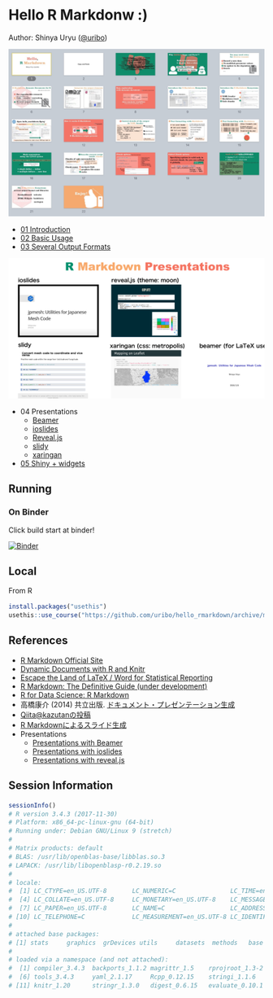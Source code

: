 Hello R Markdonw :)
===================

Author: Shinya Uryu ([\@uribo](https://github.com/uribo))

[![](inst/slide_overview.jpg)](slides/slide.pdf)

- [01 Introduction](01_hello.Rmd)
- [02 Basic Usage](02_basic.Rmd)
- [03 Several Output Formats]()

![](inst/presentation_gallery.png)

- 04 Presentations
    - [Beamer](04_presentation/04_beamer.pdf)
    - [ioslides](https://cdn.rawgit.com/uribo/hello_rmarkdown/a7c2b68a/04_presentation/04_ioslides.html)
    - [Reveal.js](https://cdn.rawgit.com/uribo/hello_rmarkdown/a7c2b68a/04_presentation/04_revealjs.html)
    - [slidy](https://cdn.rawgit.com/uribo/hello_rmarkdown/a7c2b68a/04_presentation/04_slidy.html)
    - [xaringan](https://cdn.rawgit.com/uribo/hello_rmarkdown/a7c2b68a/04_presentation/04_xaringan.html)
- [05 Shiny + widgets]()

## Running

### On Binder

Click build start at binder!

[![Binder](http://mybinder.org/badge.svg)](https://mybinder.org/v2/gh/uribo/hello_rmarkdown/master)

## Local

From R

```r
install.packages("usethis")
usethis::use_course("https://github.com/uribo/hello_rmarkdown/archive/master.zip")
```

## References

- [R Markdown Official Site](http://rmarkdown.rstudio.com/index.html)
- [Dynamic Documents with R and Knitr](https://github.com/yihui/knitr-book)
- [Escape the Land of LaTeX / Word for Statistical Reporting](https://github.com/rstudio/webinars/blob/master/13-R-Markdown-Ecosystem/13-R-Markdown-Ecosystem.pdf)
- [R Markdown: The Definitive Guide (under development)
](https://github.com/rstudio/rmarkdown-book)
- [R for Data Science: R Markdown](http://r4ds.had.co.nz/r-markdown.html)
- 高橋康介 (2014) 共立出版. [ドキュメント・プレゼンテーション生成](http://www.kyoritsu-pub.co.jp/bookdetail/9784320123724)
- [Qiita\@kazutanの投稿](https://qiita.com/kazutan)
- [R Markdownによるスライド生成](https://kazutan.github.io/SappoRoR6/rmd_slide.html#/)
- Presentations
    - [Presentations with Beamer
](https://rmarkdown.rstudio.com/beamer_presentation_format.html)
    - [Presentations with ioslides](https://rmarkdown.rstudio.com/ioslides_presentation_format.html)
    - [Presentations with reveal.js](https://rmarkdown.rstudio.com/revealjs_presentation_format.html)

## Session Information

```r
sessionInfo()
# R version 3.4.3 (2017-11-30)
# Platform: x86_64-pc-linux-gnu (64-bit)
# Running under: Debian GNU/Linux 9 (stretch)
# 
# Matrix products: default
# BLAS: /usr/lib/openblas-base/libblas.so.3
# LAPACK: /usr/lib/libopenblasp-r0.2.19.so
# 
# locale:
#  [1] LC_CTYPE=en_US.UTF-8       LC_NUMERIC=C               LC_TIME=en_US.UTF-8       
#  [4] LC_COLLATE=en_US.UTF-8     LC_MONETARY=en_US.UTF-8    LC_MESSAGES=C             
#  [7] LC_PAPER=en_US.UTF-8       LC_NAME=C                  LC_ADDRESS=C              
# [10] LC_TELEPHONE=C             LC_MEASUREMENT=en_US.UTF-8 LC_IDENTIFICATION=C       
# 
# attached base packages:
# [1] stats     graphics  grDevices utils     datasets  methods   base     
# 
# loaded via a namespace (and not attached):
#  [1] compiler_3.4.3  backports_1.1.2 magrittr_1.5    rprojroot_1.3-2 htmltools_0.3.6
#  [6] tools_3.4.3     yaml_2.1.17     Rcpp_0.12.15    stringi_1.1.6   rmarkdown_1.8  
# [11] knitr_1.20      stringr_1.3.0   digest_0.6.15   evaluate_0.10.1
```
